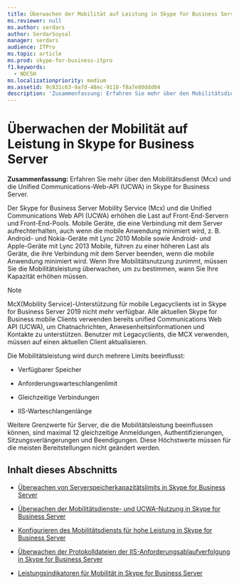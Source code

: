 ```yaml
---
title: Überwachen der Mobilität auf Leistung in Skype for Business Server
ms.reviewer: null
ms.author: serdars
author: SerdarSoysal
manager: serdars
audience: ITPro
ms.topic: article
ms.prod: skype-for-business-itpro
f1.keywords:
  - NOCSH
ms.localizationpriority: medium
ms.assetid: 9c831c63-9a7d-48ec-9118-f8a7e80ddd04
description: 'Zusammenfassung: Erfahren Sie mehr über den Mobilitätsdienst (Mcx) und die Unified Communications-Web-API (UCWA) in Skype for Business Server.'
---
```


# <a name="monitor-mobility-for-performance-in-skype-for-business-server"></a>Überwachen der Mobilität auf Leistung in Skype for Business Server
 
**Zusammenfassung:** Erfahren Sie mehr über den Mobilitätsdienst (Mcx) und die Unified Communications-Web-API (UCWA) in Skype for Business Server.
  
Der Skype for Business Server Mobility Service (Mcx) und die Unified Communications Web API (UCWA) erhöhen die Last auf Front-End-Servern und Front-End-Pools. Mobile Geräte, die eine Verbindung mit dem Server aufrechterhalten, auch wenn die mobile Anwendung minimiert wird, z. B. Android- und Nokia-Geräte mit Lync 2010 Mobile sowie Android- und Apple-Geräte mit Lync 2013 Mobile, führen zu einer höheren Last als Geräte, die ihre Verbindung mit dem Server beenden, wenn die mobile Anwendung minimiert wird. Wenn Ihre Mobilitätsnutzung zunimmt, müssen Sie die Mobilitätsleistung überwachen, um zu bestimmen, wann Sie Ihre Kapazität erhöhen müssen.

> [!NOTE]
> McX(Mobility Service)-Unterstützung für mobile Legacyclients ist in Skype for Business Server 2019 nicht mehr verfügbar. Alle aktuellen Skype for Business mobile Clients verwenden bereits unified Communications Web API (UCWA), um Chatnachrichten, Anwesenheitsinformationen und Kontakte zu unterstützen. Benutzer mit Legacyclients, die MCX verwenden, müssen auf einen aktuellen Client aktualisieren.
  
Die Mobilitätsleistung wird durch mehrere Limits beeinflusst: 
  
- Verfügbarer Speicher
    
- Anforderungswarteschlangenlimit
    
- Gleichzeitige Verbindungen
    
- IIS-Warteschlangenlänge
    
Weitere Grenzwerte für Server, die die Mobilitätsleistung beeinflussen können, sind maximal 12 gleichzeitige Anmeldungen, Authentifizierungen, Sitzungsverlängerungen und Beendigungen. Diese Höchstwerte müssen für die meisten Bereitstellungen nicht geändert werden.
  
## <a name="in-this-section"></a>Inhalt dieses Abschnitts

- [Überwachen von Serverspeicherkapazitätslimits in Skype for Business Server](server-memory-capacity-limits.md)
    
- [Überwachen der Mobilitätsdienste- und UCWA-Nutzung in Skype for Business Server](service-and-ucwa-usage.md)
    
- [Konfigurieren des Mobilitätsdiensts für hohe Leistung in Skype for Business Server](configure-service.md)
    
- [Überwachen der Protokolldateien der IIS-Anforderungsablaufverfolgung in Skype for Business Server](iis-request-tracing-log-files.md)
    
- [Leistungsindikatoren für Mobilität in Skype for Business Server](performance-counters.md)
    


